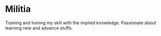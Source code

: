 # Militia
Training and honing my skill with the implied knowledge. Passionate about learning new and advance stuffs. 

